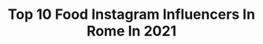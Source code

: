 ---
title: Top 10 Food Instagram Influencers In Rome In 2021
description: >-
  Find top food Instagram influencers in Rome in 2021. Most popular hashtags: #food #rome #roma #italy.
platform: Instagram
hits: 131
text_top: See the top-rated Instagram profiles on inBeat.
text_bottom: Our search engine holds 131 Instagram influencers like this in Rome, Italy for you to connect with.
profiles:
  - username: "magnaromadvisor"
    fullname: >-
      Magnaromadvisor
    bio: >-
      🕵🏻‍♀️🕵🏻Guida ai migliori ristoranti di Roma 📍Seguici per sapere sempre dove mangiare ⚠️Tagga @magnaromadvisor nelle tue storie Mappa Magnaromadvisor👇🏻
    location: "Italy"
    followers: 18576
    engagement: 678
    commentsToLikes: 0.487221
    id: ck8tautttt5k30j785zm9zp03
    verified: false
    hashtags: "#aperitiviroma, #mangiare, #parioli, #sushiaddicted"
  - username: "merendaroma"
    fullname: >-
      Merenda a Roma
    bio: >-
      Suggerimenti e consigli su dove fare la merenda a Roma. #merendaroma • @danilo_cappa @dopocenaaroma @pranzoceneroma @aperitiviroma @colazioneroma
    location: "Italy"
    followers: 35635
    engagement: 89
    commentsToLikes: 0.006705
    id: ck5q6b6w9wotb0i11ycshqzjq
    verified: false
    hashtags: ""
  - username: "rachelaliceroddy"
    fullname: >-
      rachel
    bio: >-
      Writing, usually about food, in Rome. 5 Quarters / 2 Kitchens. @guardianfeast @internazionale
    location: "Italy"
    followers: 47034
    engagement: 184
    commentsToLikes: 0.028899
    id: ck13butfmx8t30i19z30z7inb
    verified: false
    hashtags: "#fandmawards2020, #2metrimask, #markettotablerome"
  - username: "hopefully_80"
    fullname: >-
      [ H o p e F u l l y ]
    bio: >-
      | Food, Travel, Déco & Lifestyle | |📍Amiens |
    location: "Italy"
    followers: 6519
    engagement: 842
    commentsToLikes: 0.019154
    id: ck8t3ut254kqd0j78eoydujy5
    verified: false
    hashtags: "#italie, #italy, #foodie, #interior"
  - username: "marialuigiabalsamo"
    fullname: >-
      Maria Luigia Balsamo ⚘
    bio: >-
      📍Italia - Basilicata Travel | lifestyle ✉️ marialuigiabalsamo@gmail.com
    location: "Italy"
    followers: 11954
    engagement: 609
    commentsToLikes: 0.032559
    id: ck6tm50ur76yq0j71dyr0bds8
    verified: false
    hashtags: "#roma, #volgobasilicata, #sud, #puglialovers"
  - username: "food_travel_etc"
    fullname: >-
      Anchit Jain
    bio: >-
      A blog focusing on food, travel, music, movies, books, etc. For any kind of collaborations/ promotions, DM or email at anchit.foodtraveletc@gmail.com.
    location: "Italy"
    followers: 42132
    engagement: 128
    commentsToLikes: 0.002303
    id: ckap17oblten20i78ewwonubc
    verified: false
    hashtags: "#foody, #likeforfollow, #photooftheday, #instagood"
  - username: "salt_and_sugar_lab"
    fullname: >-
      Inna LAButova, Food + Photo
    bio: >-
      🍎 Good, healthy & easy food 📷 FOOD PHOTOGRAPHER 📷 🇮🇹 Rome, Italy (lang: Russian, Italian, English) Wedding Photo account - @InnaLabu
    location: "Italy"
    followers: 2851
    engagement: 3106
    commentsToLikes: 0.122207
    id: ckaowhgwu8ylv0i786wzcd9pf
    verified: false
    hashtags: "#monthlytechniquecollab"
  - username: "colazioneroma"
    fullname: >-
      Colazione a Roma
    bio: >-
      Suggerimenti e consigli sulla colazione a Roma #colazioneroma • @danilo_cappa @pranzoceneroma @dopocenaaroma @merendaroma @aperitiviroma @sushiroma__
    location: "Italy"
    followers: 42457
    engagement: 97
    commentsToLikes: 0.009781
    id: ck5zoe1q3qcp30i14s6ru7wk6
    verified: false
    hashtags: "#breakfast, #colazioneroma, #colazionearoma, #colazionesana"
  - username: "krsikapamarija"
    fullname: >-
      Marija Krsikapa
    bio: >-
      🇮🇹Based in MILAN, ITALY 👠FASHION | TRAVEL | LIFESTYLE 💌Let’s get in touch: marijakrsikapa@yahoo.co.uk 🎥Check out my new YouTube Channel
    location: "Italy"
    followers: 238730
    engagement: 466
    commentsToLikes: 0.014846
    id: ck5zlqc3rl6tf0i14xj06as9s
    verified: false
    hashtags: "#ootd, #fun, #italy, #sunset"
  - username: "mara_soul_kitchen"
    fullname: >-
      Mara
    bio: >-
      👓 Economista 🍪 Food blogger 👜 Appassionata di moda 💌 scaramuzzomara@gmail.com 👇 Blog
    location: "Italy"
    followers: 13345
    engagement: 614
    commentsToLikes: 0.087070
    id: ckf5lnmudq7gr0j23jq2wi0h5
    verified: false
    hashtags: "#mangiaresano, #senzaburro, #dolcilight, #dolcisenzaburro"
---
